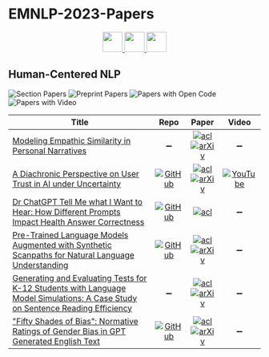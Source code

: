 # EMNLP-2023-Papers

<div align="center">
    <a href="https://github.com/DmitryRyumin/EMNLP-2023-Papers/blob/main/sections/large-language-models-and-the-future-of-nlp.md">
        <img src="https://cdn.jsdelivr.net/gh/DmitryRyumin/NewEraAI-Papers@main/images/left.svg" width="40" alt="" />
    </a>
    <a href="https://github.com/DmitryRyumin/EMNLP-2023-Papers/">
        <img src="https://cdn.jsdelivr.net/gh/DmitryRyumin/NewEraAI-Papers@main/images/home.svg" width="40" alt="" />
    </a>
    <a href="https://github.com/DmitryRyumin/EMNLP-2023-Papers/blob/main/sections/question-answering.md">
        <img src="https://cdn.jsdelivr.net/gh/DmitryRyumin/NewEraAI-Papers@main/images/right.svg" width="40" alt="" />
    </a>
</div>

## Human-Centered NLP

![Section Papers](https://img.shields.io/badge/Section%20Papers-6-42BA16) ![Preprint Papers](https://img.shields.io/badge/Preprint%20Papers-soon-b31b1b) ![Papers with Open Code](https://img.shields.io/badge/Papers%20with%20Open%20Code-soon-1D7FBF) ![Papers with Video](https://img.shields.io/badge/Papers%20with%20Video-0-FF0000)

<!-- 261 -->
| **Title** | **Repo** | **Paper** | **Video** |
|-----------|:--------:|:---------:|:---------:|
| [Modeling Empathic Similarity in Personal Narratives](https://aclanthology.org/2023.emnlp-main.383) | :heavy_minus_sign: | [![acl](https://img.shields.io/badge/pdf-ACL%20Anthology-CBCBCC.svg)](https://aclanthology.org/2023.emnlp-main.383.pdf) <br /> [![arXiv](https://img.shields.io/badge/arXiv-2305.14246-b31b1b.svg)](http://arxiv.org/abs/2305.14246) | :heavy_minus_sign: |
| [A Diachronic Perspective on User Trust in AI under Uncertainty](https://aclanthology.org/2023.emnlp-main.339) | [![GitHub](https://img.shields.io/github/stars/zouharvi/trust-intervention)](https://github.com/zouharvi/trust-intervention) | [![acl](https://img.shields.io/badge/pdf-ACL%20Anthology-CBCBCC.svg)](https://aclanthology.org/2023.emnlp-main.339.pdf) <br /> [![arXiv](https://img.shields.io/badge/arXiv-2310.13544-b31b1b.svg)](http://arxiv.org/abs/2310.13544) | [![YouTube](https://img.shields.io/badge/YouTube-%23FF0000.svg?style=for-the-badge&logo=YouTube&logoColor=white)](https://www.youtube.com/watch?v=NrH3flpijDw) |
| [Dr ChatGPT Tell Me what I Want to Hear: How Different Prompts Impact Health Answer Correctness](https://aclanthology.org/2023.emnlp-main.928) | [![GitHub](https://img.shields.io/github/stars/ielab/drchatgpt-health_prompting)](https://github.com/ielab/drchatgpt-health_prompting) | [![acl](https://img.shields.io/badge/pdf-ACL%20Anthology-CBCBCC.svg)](https://aclanthology.org/2023.emnlp-main.928.pdf) | :heavy_minus_sign: |
| [Pre-Trained Language Models Augmented with Synthetic Scanpaths for Natural Language Understanding](https://aclanthology.org/2023.emnlp-main.400) | [![GitHub](https://img.shields.io/github/stars/aeye-lab/EMNLP-SyntheticScanpaths-NLU-PretrainedLM)](https://github.com/aeye-lab/EMNLP-SyntheticScanpaths-NLU-PretrainedLM) | [![acl](https://img.shields.io/badge/pdf-ACL%20Anthology-CBCBCC.svg)](https://aclanthology.org/2023.emnlp-main.400.pdf) <br /> [![arXiv](https://img.shields.io/badge/arXiv-2310.14676-b31b1b.svg)](http://arxiv.org/abs/2310.14676) | :heavy_minus_sign: |
| [Generating and Evaluating Tests for K-12 Students with Language Model Simulations: A Case Study on Sentence Reading Efficiency](https://aclanthology.org/2023.emnlp-main.135) | :heavy_minus_sign: | [![acl](https://img.shields.io/badge/pdf-ACL%20Anthology-CBCBCC.svg)](https://aclanthology.org/2023.emnlp-main.135.pdf) <br /> [![arXiv](https://img.shields.io/badge/arXiv-2310.06837-b31b1b.svg)](http://arxiv.org/abs/2310.06837) | :heavy_minus_sign: |
| ["Fifty Shades of Bias": Normative Ratings of Gender Bias in GPT Generated English Text](https://aclanthology.org/2023.emnlp-main.115) | [![GitHub](https://img.shields.io/github/stars/hadarishav/FiftyShadesofBias)](https://github.com/hadarishav/FiftyShadesofBias) | [![acl](https://img.shields.io/badge/pdf-ACL%20Anthology-CBCBCC.svg)](https://aclanthology.org/2023.emnlp-main.115.pdf) <br /> [![arXiv](https://img.shields.io/badge/arXiv-2310.17428-b31b1b.svg)](http://arxiv.org/abs/2310.17428) | :heavy_minus_sign: |
